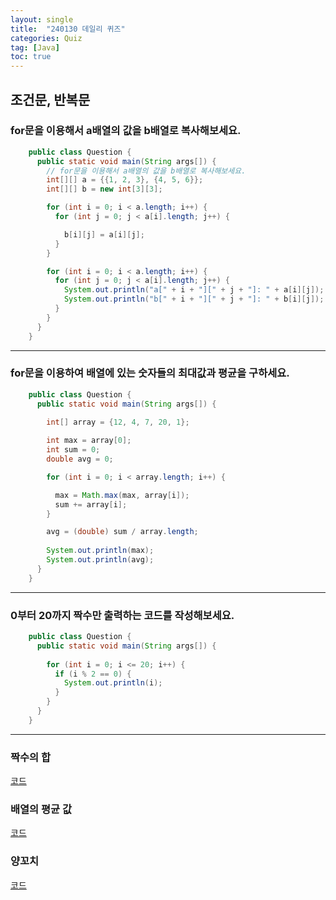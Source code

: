 ```yaml
---
layout: single
title:  "240130 데일리 퀴즈"
categories: Quiz
tag: [Java]
toc: true
---
```


## 조건문, 반복문


### for문을 이용해서 a배열의 값을 b배열로 복사해보세요.

```java
    public class Question {
      public static void main(String args[]) {
        // for문을 이용해서 a배열의 값을 b배열로 복사해보세요.
        int[][] a = {{1, 2, 3}, {4, 5, 6}};
        int[][] b = new int[3][3];

        for (int i = 0; i < a.length; i++) {
          for (int j = 0; j < a[i].length; j++) {

            b[i][j] = a[i][j];
          }
        }

        for (int i = 0; i < a.length; i++) {
          for (int j = 0; j < a[i].length; j++) {
            System.out.println("a[" + i + "][" + j + "]: " + a[i][j]);
            System.out.println("b[" + i + "][" + j + "]: " + b[i][j]);
          }
        }
      }
    }
```
---
### for문을 이용하여 배열에 있는 숫자들의 최대값과 평균을 구하세요.

```java
    public class Question {
      public static void main(String args[]) {
          
        int[] array = {12, 4, 7, 20, 1};

        int max = array[0];
        int sum = 0;
        double avg = 0;

        for (int i = 0; i < array.length; i++) {

          max = Math.max(max, array[i]);
          sum += array[i];
        }

        avg = (double) sum / array.length;
        
        System.out.println(max);
        System.out.println(avg);
      }
    }
```
---
### 0부터 20까지 짝수만 출력하는 코드를 작성해보세요.

```java
    public class Question {
      public static void main(String args[]) {
          
        for (int i = 0; i <= 20; i++) {
          if (i % 2 == 0) {
            System.out.println(i);
          }
        }
      }
    }
```
---
### 짝수의 합
[코드](https://github.com/fernandokkang/Algorithm/tree/main/%ED%94%84%EB%A1%9C%EA%B7%B8%EB%9E%98%EB%A8%B8%EC%8A%A4/0/120831.%E2%80%85%EC%A7%9D%EC%88%98%EC%9D%98%E2%80%85%ED%95%A9)

### 배열의 평균 값
[코드](https://github.com/fernandokkang/Algorithm/tree/main/%ED%94%84%EB%A1%9C%EA%B7%B8%EB%9E%98%EB%A8%B8%EC%8A%A4/0/120817.%E2%80%85%EB%B0%B0%EC%97%B4%EC%9D%98%E2%80%85%ED%8F%89%EA%B7%A0%EA%B0%92)

### 양꼬치
[코드](https://github.com/fernandokkang/Algorithm/tree/main/%ED%94%84%EB%A1%9C%EA%B7%B8%EB%9E%98%EB%A8%B8%EC%8A%A4/0/120830.%E2%80%85%EC%96%91%EA%BC%AC%EC%B9%98)